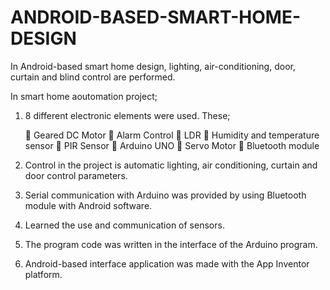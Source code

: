 # ANDROID-BASED-SMART-HOME-DESIGN
In Android-based smart home design, lighting, air-conditioning, door, curtain and blind control are performed.

In smart home aoutomation project;
1. 8 different electronic elements were used. These;

    Geared DC Motor
    Alarm Control
    LDR
    Humidity and temperature sensor
    PIR Sensor
    Arduino UNO
    Servo Motor
    Bluetooth module
2. Control in the project is automatic lighting, air conditioning, curtain and door control parameters.
3. Serial communication with Arduino was provided by using Bluetooth module with Android software.
4. Learned the use and communication of sensors.
5. The program code was written in the interface of the Arduino program.
6. Android-based interface application was made with the App Inventor platform.
